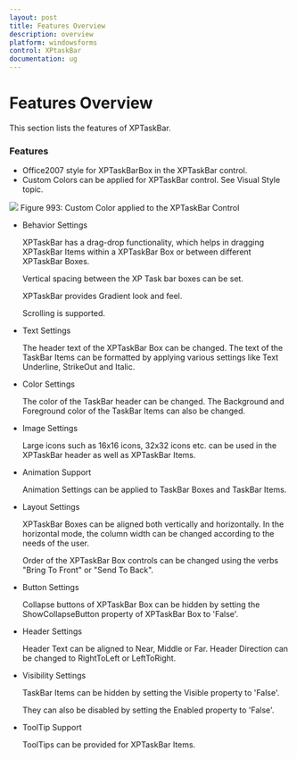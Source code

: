 ```yaml
---
layout: post
title: Features Overview
description: overview
platform: windowsforms
control: XPtaskBar
documentation: ug
---
```

# Features Overview

This section lists the features of XPTaskBar.

### Features

* Office2007 style for XPTaskBarBox in the XPTaskBar control.
* Custom Colors can be applied for XPTaskBar control. See Visual Style topic.



 ![](Overview_images/Overview_img91.jpeg) 
Figure 993: Custom Color applied to the XPTaskBar Control

* Behavior Settings

   XPTaskBar has a drag-drop functionality, which helps in dragging XPTaskBar Items within a XPTaskBar Box or between different XPTaskBar Boxes. 

   Vertical spacing between the XP Task bar boxes can be set.

   XPTaskBar provides Gradient look and feel.

   Scrolling is supported.

* Text Settings

   The header text of the XPTaskBar Box can be changed. The text of the TaskBar Items can be formatted by applying various settings like Text Underline, StrikeOut and Italic.

* Color Settings

   The color of the TaskBar header can be changed. The Background and Foreground color of the TaskBar Items can also be changed.

* Image Settings

   Large icons such as 16x16 icons, 32x32 icons etc. can be used in the XPTaskBar header as well as XPTaskBar Items.

* Animation Support 

   Animation Settings can be applied to TaskBar Boxes and TaskBar Items.

* Layout Settings

   XPTaskBar Boxes can be aligned both vertically and horizontally. In the horizontal mode, the column width can be changed according to the needs of the user.

   Order of the XPTaskBar Box controls can be changed using the verbs "Bring To Front" or "Send To Back".                              

* Button Settings

   Collapse buttons of XPTaskBar Box can be hidden by setting the ShowCollapseButton property of XPTaskBar Box to 'False'.

* Header Settings

   Header Text can be aligned to Near, Middle or Far. Header Direction can be changed to RightToLeft or LeftToRight.

* Visibility Settings

   TaskBar Items can be hidden by setting the Visible property to 'False'.

   They can also be disabled by setting the Enabled property to 'False'.

* ToolTip Support

   ToolTips can be provided for XPTaskBar Items.
